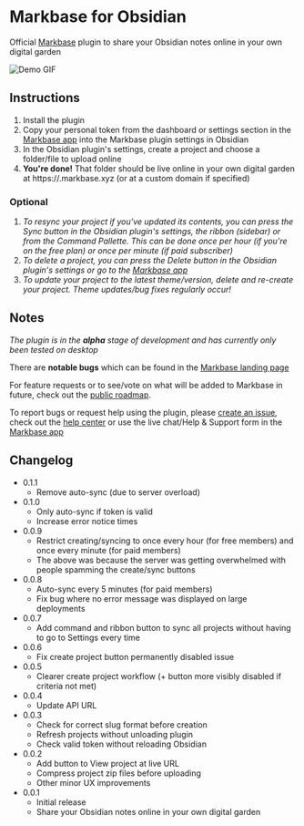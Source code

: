 # Markbase for Obsidian

Official [Markbase](https://markbase.xyz) plugin to share your Obsidian notes online in your own digital garden

![Demo GIF](./src/assets/demo.gif)

## Instructions

1. Install the plugin
2. Copy your personal token from the dashboard or settings section in the [Markbase app](https://app.markbase.xyz) into the Markbase plugin settings in Obsidian
3. In the Obsidian plugin's settings, create a project and choose a folder/file to upload online
4. **You're done!** That folder should be live online in your own digital garden at https://<project-slug>.markbase.xyz (or at a custom domain if specified)

### Optional

1. *To resync your project if you've updated its contents, you can press the Sync button in the Obsidian plugin's settings, the ribbon (sidebar) or from the Command Pallette. This can be done once per hour (if you're on the free plan) or once per minute (if paid subscriber)*
2. *To delete a project, you can press the Delete button in the Obsidian plugin's settings or go to the [Markbase app](https://app.markbase.xyz)*
3. *To update your project to the latest theme/version, delete and re-create your project. Theme updates/bug fixes regularly occur!*

## Notes

*The plugin is in the **alpha** stage of development and has currently only been tested on desktop*

There are **notable bugs** which can be found in the [Markbase landing page](https://markbase.xyz)

For feature requests or to see/vote on what will be added to Markbase in future, check out the [public roadmap](https://markbase.featurebase.app/).

To report bugs or request help using the plugin, please [create an issue](https://github.com/markbaseteam/obsidian-markbase), check out the [help center](https://markbase.tawk.help/) or use the live chat/Help & Support form in the [Markbase app](https://app.markbase.xyz)

## Changelog

- 0.1.1
  - Remove auto-sync (due to server overload)
- 0.1.0
  - Only auto-sync if token is valid
  - Increase error notice times
- 0.0.9
  - Restrict creating/syncing to once every hour (for free members) and once every  minute (for paid members)
  - The above was because the server was getting overwhelmed with people spamming the create/sync buttons
- 0.0.8
  - Auto-sync every 5 minutes (for paid members)
  - Fix bug where no error message was displayed on large deployments
- 0.0.7
  - Add command and ribbon button to sync all projects without having to go to Settings every time
- 0.0.6
  - Fix create project button permanently disabled issue
- 0.0.5
  - Clearer create project workflow (+ button more visibly disabled if criteria not met)
- 0.0.4
  - Update API URL
- 0.0.3
  - Check for correct slug format before creation
  - Refresh projects without unloading plugin
  - Check valid token without reloading Obsidian
- 0.0.2
  - Add button to View project at live URL
  - Compress project zip files before uploading
  - Other minor UX improvements
- 0.0.1
  - Initial release
  - Share your Obsidian notes online in your own digital garden
